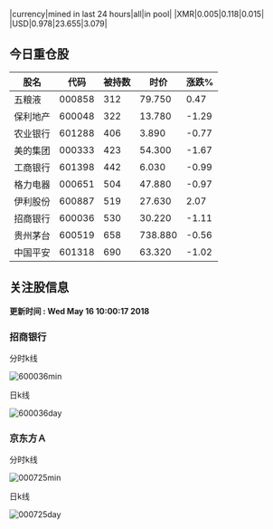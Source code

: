 |currency|mined in last 24 hours|all|in pool|
|XMR|0.005|0.118|0.015|
|USD|0.978|23.655|3.079|

## 今日重仓股 

|股名|代码|被持数|时价|涨跌%|
|---|---|---|---|---|
|五粮液|000858|312|79.750|0.47|
|保利地产|600048|322|13.780|-1.29|
|农业银行|601288|406|3.890|-0.77|
|美的集团|000333|423|54.300|-1.67|
|工商银行|601398|442|6.030|-0.99|
|格力电器|000651|504|47.880|-0.97|
|伊利股份|600887|519|27.630|2.07|
|招商银行|600036|530|30.220|-1.11|
|贵州茅台|600519|658|738.880|-0.56|
|中国平安|601318|690|63.320|-1.02|

## 关注股信息
**更新时间 : Wed May 16 10:00:17 2018**
### 招商银行 
分时k线

![600036min](http://image.sinajs.cn/newchart/min/n/sh600036.gif)

日k线

![600036day](http://image.sinajs.cn/newchart/daily/n/sh600036.gif)

### 京东方Ａ 
分时k线

![000725min](http://image.sinajs.cn/newchart/min/n/sz000725.gif)

日k线

![000725day](http://image.sinajs.cn/newchart/daily/n/sz000725.gif)
